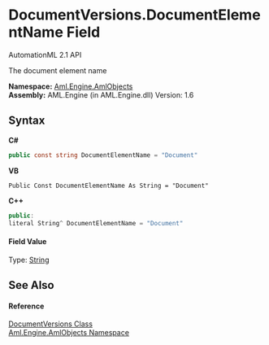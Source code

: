 # DocumentVersions.DocumentElementName Field
AutomationML 2.1 API 

The document element name

**Namespace:**&nbsp;<a href="N_Aml_Engine_AmlObjects">Aml.Engine.AmlObjects</a><br />**Assembly:**&nbsp;AML.Engine (in AML.Engine.dll) Version: 1.6

## Syntax

**C#**<br />
``` C#
public const string DocumentElementName = "Document"
```

**VB**<br />
``` VB
Public Const DocumentElementName As String = "Document"
```

**C++**<br />
``` C++
public:
literal String^ DocumentElementName = "Document"
```


#### Field Value
Type: <a href="https://docs.microsoft.com/dotnet/api/system.string" target="_parent" rel="noopener noreferrer">String</a>

## See Also


#### Reference
<a href="T_Aml_Engine_AmlObjects_DocumentVersions">DocumentVersions Class</a><br /><a href="N_Aml_Engine_AmlObjects">Aml.Engine.AmlObjects Namespace</a><br />